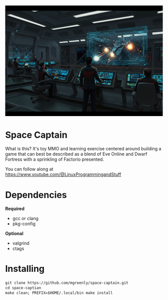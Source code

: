 ![](https://github.com/mgreenly/space-captain/blob/faa6752349538bfa05d595e004a8d658b0f5098d/dat/spacecaptain-01.png)

Space Captain
=============

What is this?  It's toy MMO and learning exercise centered around building a game that can best be described as a blend
of Eve Online and Dwarf Fortress with a sprinkling of Factorio presented.

You can follow along at https://www.youtube.com/@LinuxProgrammingandStuff


Dependencies
============

  **Required**
  * gcc or clang
  * pkg-config

  **Optional**
  * valgrind
  * ctags

Installing
==========

```
git clone https://github.com/mgreenly/space-captain.git
cd space-captian
make clean; PREFIX=$HOME/.local/bin make install
```
